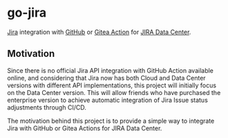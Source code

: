 # go-jira

[Jira][4] integration with [GitHub][2] or [Gitea Action][3] for [JIRA Data Center][1].

[1]: https://www.atlassian.com/enterprise/data-center/jira
[2]: https://docs.github.com/en/actions
[3]: https://docs.gitea.com/usage/actions/overview
[4]: https://www.atlassian.com/software/jira

## Motivation

Since there is no official Jira API integration with GitHub Action available online, and considering that Jira now has both Cloud and Data Center versions with different API implementations, this project will initially focus on the Data Center version. This will allow friends who have purchased the enterprise version to achieve automatic integration of Jira Issue status adjustments through CI/CD.

The motivation behind this project is to provide a simple way to integrate Jira with GitHub or Gitea Actions for JIRA Data Center.
